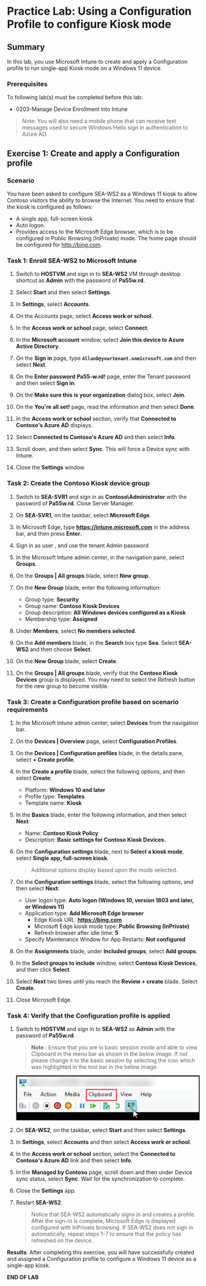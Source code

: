 # Practice Lab: Using a Configuration Profile to configure Kiosk mode

## Summary

In this lab, you use Microsoft Intune to create and apply a Configuration profile to run single-app Kiosk mode on a Windows 11 device.

### Prerequisites

To following lab(s) must be completed before this lab:

- 0203-Manage Device Enrollment into Intune


> Note: You will also need a mobile phone that can receive text messages used to secure Windows Hello sign in authentication to Azure AD.


## Exercise 1: Create and apply a Configuration profile

### Scenario

You have been asked to configure SEA-WS2 as a Windows 11 kiosk to allow Contoso visitors the ability to browse the Internet. You need to ensure that the kiosk is configured as follows:

-   A single app, full-screen kiosk.
-   Auto logon.
-   Provides access to the Microsoft Edge browser, which is to be configured in Public Browsing (InPrivate) mode. The home page should be configured for http://bing.com.

### Task 1: Enroll SEA-WS2 to Microsoft Intune

1. Switch to **HOSTVM** and sign in to **SEA-WS2** VM through desktop shortcut as **Admin** with the password of **Pa55w.rd**.

2. Select **Start** and then select **Settings**.

3. In **Settings**, select **Accounts**.

4. On the Accounts page, select **Access work or school**.

5. In the **Access work or school** page, select **Connect**.

6. In the **Microsoft account** window, select **Join this device to Azure Active Directory**.

7. On the **Sign in** page, type **`AllanD@yourtenant.onmicrosoft.com`** and then select **Next**.


8. On the **Enter password** **Pa55-w.rd!** page, enter the Tenant password and then select **Sign in**.

9. On the **Make sure this is your organization** dialog box, select **Join**.

10. On the **You're all set!** page, read the information and then select **Done**.

11. In the **Access work or school** section, verify that **Connected to Contoso's Azure AD** displays.

12. Select **Connected to Contoso's Azure AD** and then select **Info**.

13. Scroll down, and then select **Sync**. This will force a Device sync with Intune.

14. Close the **Settings** window.

### Task 2: Create the Contoso Kiosk device group

1. Switch to **SEA-SVR1** and sign in as **Contoso\Administrator** with the password of **Pa55w.rd**. Close Server Manager.

2. On **SEA-SVR1**, on the taskbar, select **Microsoft Edge**.

3. In Microsoft Edge, type **https://intune.microsoft.com** in the address bar, and then press **Enter**. 

4. Sign in as user **<inject key="AzureAdUserEmail"></inject>**, and use the tenant Admin password **<inject key="AzureAdUserPassword"></inject>**
5. In the Microsoft Intune admin center, in the navigation pane, select **Groups**.

6. On the **Groups | All groups** blade, select **New group**.

7. On the **New Group** blade, enter the following information:

   - Group type: **Security**
   - Group name: **Contoso Kiosk Devices**
   - Group description: **All Windows devices configured as a Kiosk**
   - Membership type: **Assigned**

8. Under **Members**, select **No members selected**. 

9. On the **Add members** blade, in the **Search** box type **Sea**. Select **SEA-WS2** and then choose **Select**.

10. On the **New Group** blade, select **Create**. 

11. On the **Groups | All groups** blade, verify that the **Contoso Kiosk Devices** group is displayed. You may need to select the Refresh button for the new group to become visible.

### Task 3: Create a Configuration profile based on scenario requirements

1. In the Microsoft Intune admin center, select **Devices** from the navigation bar.

2. On the **Devices | Overview** page, select **Configuration Profiles**.

3. On the **Devices | Configuration profiles** blade, in the details pane, select **+ Create profile**.

4. In the **Create a profile** blade, select the following options, and then select **Create**:

   - Platform: **Windows 10 and later**
   - Profile type: **Templates**
   - Template name: **Kiosk**

5. In the **Basics** blade, enter the following information, and then select **Next**:

   - Name: **Contoso Kiosk Policy**
   - Description: **Basic settings for Contoso Kiosk Devices.**

6. On the **Configuration settings** blade, next to **Select a kiosk mode**, select **Single app, full-screen kiosk**. 

   > Additional options display based upon the mode selected.

7. On the **Configuration settings** blade, select the following options, and then select **Next**:

   - User logon type: **Auto logon (Windows 10, version 1803 and later, or Windows 11)**
   - Application type: **Add Microsoft Edge browser**
     - Edge Kiosk URL: **https://bing.com**
     - Microsoft Edge kiosk mode type: **Public Browsing (InPrivate)**
     - Refresh browser after idle time: **5**
   - Specify Maintenance Window for App Restarts: **Not configured**

8. On the **Assignments** blade, under **Included groups**, select **Add groups**.

9. In the **Select groups to include** window, select **Contoso Kiosk Devices**, and then click **Select**.

10. Select **Next** two times until you reach the **Review + create** blade. Select **Create**.

11. Close Microsoft Edge.

### Task 4: Verify that the Configuration profile is applied

1. Switch to **HOSTVM** and sign in to **SEA-WS2** as **Admin** with the password of **Pa55w.rd**.
  
    >**Note** : Ensure that you are in basic session mode and able to view Clipboard in the menu bar as shown in the below image. If not please change it to the basic session by selecting the icon which was highlighted in the tool bar in the below image.

   ![](../media/passwordwriteback1.png)

2. On **SEA-WS2**, on the taskbar, select **Start** and then select **Settings**.

3. In **Settings**, select **Accounts** and then select **Access work or school**.

4. In the **Access work or school** section, select the **Connected to Contoso's Azure AD** link and then select **Info**.

5. In the **Managed by Contoso** page, scroll down and then under Device sync status, select **Sync**. Wait for the synchronization to complete. 

6. Close the **Settings** app.

7. Restart **SEA-WS2**.

   > Notice that SEA-WS2 automatically signs in and creates a profile. After the sign-in is complete, Microsoft Edge is displayed configured with InPrivate browsing. If SEA-WS2 does not sign in automatically, repeat steps 1-7 to ensure that the policy has refreshed on the device.

**Results**: After completing this exercise, you will have successfully created and assigned a Configuration profile to configure a Windows 11 device as a single-app kiosk.

**END OF LAB**
